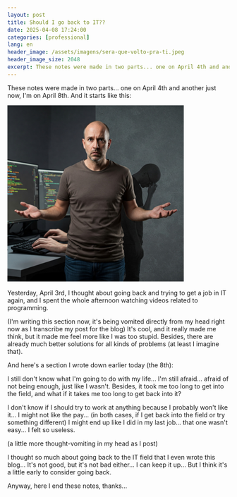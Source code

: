 ```yaml
---
layout: post
title: Should I go back to IT??
date: 2025-04-08 17:24:00
categories: [professional]
lang: en
header_image: /assets/imagens/sera-que-volto-pra-ti.jpeg
header_image_size: 2048
excerpt: These notes were made in two parts... one on April 4th and another just now, I'm on April 8th. And
---
```


These notes were made in two parts... one on April 4th and another just now, I'm on April 8th. And it starts like this:

<img alt="Should I go back to IT??" src="/assets/imagens/sera-que-volto-pra-ti.jpeg" width="400" height="400">

Yesterday, April 3rd, I thought about going back and trying to get a job in IT again, and I spent the whole afternoon watching videos related to programming.

(I'm writing this section now, it's being vomited directly from my head right now as I transcribe my post for the blog)
It's cool, and it really made me think, but it made me feel more like I was too stupid. Besides, there are already much better solutions for all kinds of problems (at least I imagine that).

And here's a section I wrote down earlier today (the 8th):

I still don't know what I'm going to do with my life... I'm still afraid... afraid of not being enough, just like I wasn't. Besides, it took me too long to get into the field, and what if it takes me too long to get back into it?

I don't know if I should try to work at anything because I probably won't like it... I might not like the pay... (in both cases, if I get back into the field or try something different) I might end up like I did in my last job... that one wasn't easy... I felt so useless.

(a little more thought-vomiting in my head as I post)

I thought so much about going back to the IT field that I even wrote this blog... It's not good, but it's not bad either... I can keep it up... But I think it's a little early to consider going back.

Anyway, here I end these notes, thanks...